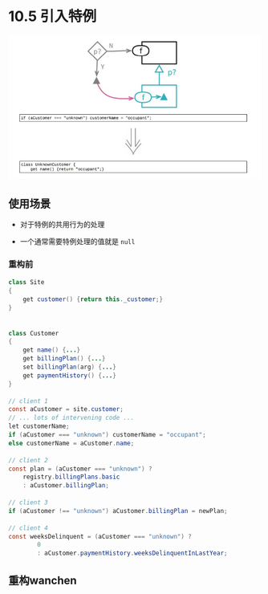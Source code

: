 <!--
 * @Author: FEIFEI SUN
 * @Description: 
 * @Detail: 
 * @Date: 2023-04-24 15:48:37
 * 
-->
# 10.5 引入特例

![](../img/10.5.jpg)

## 使用场景

- 对于特例的共用行为的处理

- 一个通常需要特例处理的值就是 `null`

### 重构前

```java
class Site
{
    get customer() {return this._customer;}
}


class Customer
{
    get name() {...}
    get billingPlan() {...}
    set billingPlan(arg) {...}
    get paymentHistory() {...}
}

// client 1
const aCustomer = site.customer;
// ... lots of intervening code ...
let customerName;
if (aCustomer === "unknown") customerName = "occupant";
else customerName = aCustomer.name;

// client 2
const plan = (aCustomer === "unknown") ?
    registry.billingPlans.basic
    : aCustomer.billingPlan;

// client 3
if (aCustomer !== "unknown") aCustomer.billingPlan = newPlan;

// client 4
const weeksDelinquent = (aCustomer === "unknown") ?
        0
        : aCustomer.paymentHistory.weeksDelinquentInLastYear;

```

## 重构wanchen
